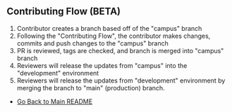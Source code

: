 ## Contributing Flow (BETA)

1. Contributor creates a branch based off of the "campus" branch
1. Following the "Contributing Flow", the contributor makes changes, commits and push changes to the "campus" branch
1. PR is reviewed, tags are checked, and branch is merged into "campus" branch
1. Reviewers will release the updates from "campus" into the "development" environment
1. Reviewers will release the updates from "development" environment by merging the branch to "main" (production) branch.

 - [Go Back to Main README](https://bitbucket.org/uclaucomm/ucla-bruin-components/src/campus/)
